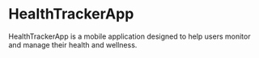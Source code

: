 # HealthTrackerApp
HealthTrackerApp is a mobile application designed to help users monitor and manage their health and wellness. 
